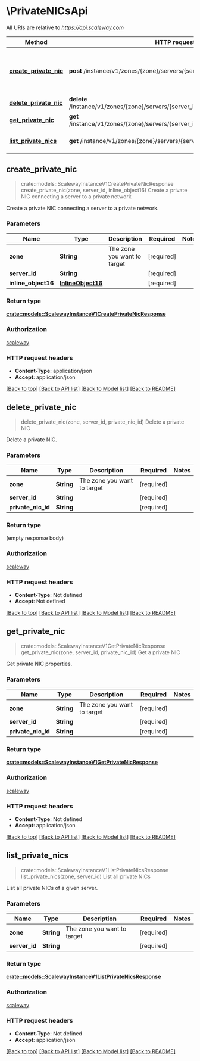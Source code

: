 # \PrivateNICsApi

All URIs are relative to *https://api.scaleway.com*

Method | HTTP request | Description
------------- | ------------- | -------------
[**create_private_nic**](PrivateNICsApi.md#create_private_nic) | **post** /instance/v1/zones/{zone}/servers/{server_id}/private_nics | Create a private NIC connecting a server to a private network
[**delete_private_nic**](PrivateNICsApi.md#delete_private_nic) | **delete** /instance/v1/zones/{zone}/servers/{server_id}/private_nics/{private_nic_id} | Delete a private NIC
[**get_private_nic**](PrivateNICsApi.md#get_private_nic) | **get** /instance/v1/zones/{zone}/servers/{server_id}/private_nics/{private_nic_id} | Get a private NIC
[**list_private_nics**](PrivateNICsApi.md#list_private_nics) | **get** /instance/v1/zones/{zone}/servers/{server_id}/private_nics | List all private NICs



## create_private_nic

> crate::models::ScalewayInstanceV1CreatePrivateNicResponse create_private_nic(zone, server_id, inline_object16)
Create a private NIC connecting a server to a private network

Create a private NIC connecting a server to a private network.

### Parameters


Name | Type | Description  | Required | Notes
------------- | ------------- | ------------- | ------------- | -------------
**zone** | **String** | The zone you want to target | [required] |
**server_id** | **String** |  | [required] |
**inline_object16** | [**InlineObject16**](InlineObject16.md) |  | [required] |

### Return type

[**crate::models::ScalewayInstanceV1CreatePrivateNicResponse**](scaleway.instance.v1.CreatePrivateNICResponse.md)

### Authorization

[scaleway](../README.md#scaleway)

### HTTP request headers

- **Content-Type**: application/json
- **Accept**: application/json

[[Back to top]](#) [[Back to API list]](../README.md#documentation-for-api-endpoints) [[Back to Model list]](../README.md#documentation-for-models) [[Back to README]](../README.md)


## delete_private_nic

> delete_private_nic(zone, server_id, private_nic_id)
Delete a private NIC

Delete a private NIC.

### Parameters


Name | Type | Description  | Required | Notes
------------- | ------------- | ------------- | ------------- | -------------
**zone** | **String** | The zone you want to target | [required] |
**server_id** | **String** |  | [required] |
**private_nic_id** | **String** |  | [required] |

### Return type

 (empty response body)

### Authorization

[scaleway](../README.md#scaleway)

### HTTP request headers

- **Content-Type**: Not defined
- **Accept**: Not defined

[[Back to top]](#) [[Back to API list]](../README.md#documentation-for-api-endpoints) [[Back to Model list]](../README.md#documentation-for-models) [[Back to README]](../README.md)


## get_private_nic

> crate::models::ScalewayInstanceV1GetPrivateNicResponse get_private_nic(zone, server_id, private_nic_id)
Get a private NIC

Get private NIC properties.

### Parameters


Name | Type | Description  | Required | Notes
------------- | ------------- | ------------- | ------------- | -------------
**zone** | **String** | The zone you want to target | [required] |
**server_id** | **String** |  | [required] |
**private_nic_id** | **String** |  | [required] |

### Return type

[**crate::models::ScalewayInstanceV1GetPrivateNicResponse**](scaleway.instance.v1.GetPrivateNICResponse.md)

### Authorization

[scaleway](../README.md#scaleway)

### HTTP request headers

- **Content-Type**: Not defined
- **Accept**: application/json

[[Back to top]](#) [[Back to API list]](../README.md#documentation-for-api-endpoints) [[Back to Model list]](../README.md#documentation-for-models) [[Back to README]](../README.md)


## list_private_nics

> crate::models::ScalewayInstanceV1ListPrivateNicsResponse list_private_nics(zone, server_id)
List all private NICs

List all private NICs of a given server.

### Parameters


Name | Type | Description  | Required | Notes
------------- | ------------- | ------------- | ------------- | -------------
**zone** | **String** | The zone you want to target | [required] |
**server_id** | **String** |  | [required] |

### Return type

[**crate::models::ScalewayInstanceV1ListPrivateNicsResponse**](scaleway.instance.v1.ListPrivateNICsResponse.md)

### Authorization

[scaleway](../README.md#scaleway)

### HTTP request headers

- **Content-Type**: Not defined
- **Accept**: application/json

[[Back to top]](#) [[Back to API list]](../README.md#documentation-for-api-endpoints) [[Back to Model list]](../README.md#documentation-for-models) [[Back to README]](../README.md)


